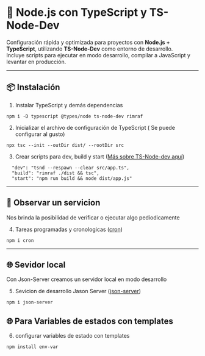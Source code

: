 # 🚀 Node.js con TypeScript y TS-Node-Dev

Configuración rápida y optimizada para proyectos con **Node.js + TypeScript**, utilizando **TS-Node-Dev** como entorno de desarrollo.  
Incluye scripts para ejecutar en modo desarrollo, compilar a JavaScript y levantar en producción.

---

## 📦 Instalación

1. Instalar TypeScript y demás dependencias

```
npm i -D typescript @types/node ts-node-dev rimraf
```

2. Inicializar el archivo de configuración de TypeScript ( Se puede configurar al gusto)

```
npx tsc --init --outDir dist/ --rootDir src
```

3. Crear scripts para dev, build y start ([Más sobre TS-Node-dev aquí](https://www.npmjs.com/package/ts-node-dev))

```
  "dev": "tsnd --respawn --clear src/app.ts",
  "build": "rimraf ./dist && tsc",
  "start": "npm run build && node dist/app.js"
```

---

## 👀 Observar un servicion

Nos brinda la posibilidad de verificar o ejecutar algo pediodicamente

4. Tareas programadas y cronologicas ([cron](https://www.npmjs.com/package/cron))

```
npm i cron
```

---

## 🌐 Sevidor local

Con Json-Server creamos un servidor local en modo desarrollo

5. Sevicion de desarrollo Jason Server ([json-server](https://www.npmjs.com/package/json-server?activeTab=readme))

```
npm i json-server
```

## 🌐 Para Variables de estados con templates

6. configurar variables de estado con templates

```
npm install env-var
```
